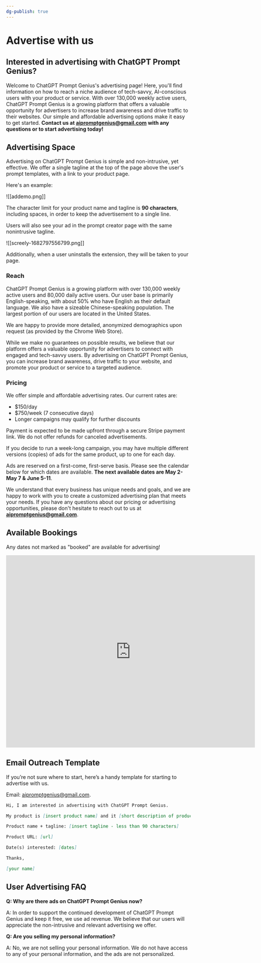 ```yaml
---
dg-publish: true
---
```

# Advertise with us
## Interested in advertising with ChatGPT Prompt Genius?

Welcome to ChatGPT Prompt Genius's advertising page! Here, you'll find information on how to reach a niche audience of tech-savvy, AI-conscious users with your product or service. With over 130,000 weekly active users, ChatGPT Prompt Genius is a growing platform that offers a valuable opportunity for advertisers to increase brand awareness and drive traffic to their websites. Our simple and affordable advertising options make it easy to get started. **Contact us at [aipromptgenius@gmail.com](mailto:aipromptgenius@gmail.com) with any questions or to start advertising today!**

## Advertising Space

Advertising on ChatGPT Prompt Genius is simple and non-intrusive, yet effective. We offer a single tagline at the top of the page above the user's prompt templates, with a link to your product page. 

Here's an example:

![[addemo.png]]

The character limit for your product name and tagline is **90 characters**, including spaces, in order to keep the advertisement to a single line.

Users will also see your ad in the prompt creator page with the same nonintrusive tagline.

![[screely-1682797556799.png]]

Additionally, when a user uninstalls the extension, they will be taken to your page.

### Reach

ChatGPT Prompt Genius is a growing platform with over 130,000 weekly active users and 80,000 daily active users. Our user base is primarily English-speaking, with about 50% who have English as their default language. We also have a sizeable Chinese-speaking population. The largest portion of our users are located in the United States. 

We are happy to provide more detailed, anonymized demographics upon request (as provided by the Chrome Web Store). 

While we make no guarantees on possible results, we believe that our platform offers a valuable opportunity for advertisers to connect with engaged and tech-savvy users. By advertising on ChatGPT Prompt Genius, you can increase brand awareness, drive traffic to your website, and promote your product or service to a targeted audience.

### **Pricing**

We offer simple and affordable advertising rates. Our current rates are:

- $150/day
- $750/week (7 consecutive days)
- Longer campaigns may qualify for further discounts

Payment is expected to be made upfront through a secure Stripe payment link. We do not offer refunds for canceled advertisements.

If you decide to run a week-long campaign, you may have multiple different versions  (copies) of ads for the same product, up to one for each day. 

Ads are reserved on a first-come, first-serve basis. Please see the calendar below for which dates are available. **The next available dates are May 2-May 7 & June 5-11**.

We understand that every business has unique needs and goals, and we are happy to work with you to create a customized advertising plan that meets your needs. If you have any questions about our pricing or advertising opportunities, please don't hesitate to reach out to us at **[aipromptgenius@gmail.com](mailto:aipromptgenius@gmail.com)**.

## Available Bookings
Any dates not marked as "booked" are available for advertising! 

<iframe src="https://calendar.google.com/calendar/embed?src=aipromptgenius%40gmail.com&ctz=America%2FBoise" style="border: 0" width="680" height="525" frameborder="0" scrolling="no"></iframe>

## Email Outreach Template

If you’re not sure where to start, here’s a handy template for starting to advertise with us. 

Email: [aipromptgenius@gmail.com](mailto:aipromptgenius@gmail.com).

```markdown
Hi, I am interested in advertising with ChatGPT Prompt Genius. 

My product is [insert product name] and it [short description of product]

Product name + tagline: [insert tagline - less than 90 characters]

Product URL: [url]

Date(s) interested: [dates] 

Thanks,

[your name]
```

## User Advertising FAQ

**Q: Why are there ads on ChatGPT Prompt Genius now?**

A: In order to support the continued development of ChatGPT Prompt Genius and keep it free, we use ad revenue. We believe that our users will appreciate the non-intrusive and relevant advertising we offer.

**Q: Are you selling my personal information?**

A: No, we are not selling your personal information. We do not have access to any of your personal information, and the ads are not personalized.